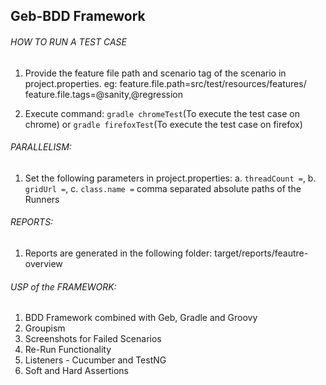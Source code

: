 ## Geb-BDD Framework

###### HOW TO RUN A TEST CASE
1. Provide the feature file path and scenario tag of the scenario in project.properties.
    eg: feature.file.path=src/test/resources/features/
        feature.file.tags=@sanity,@regression
        
2. Execute command: ```gradle chromeTest```(To execute the test case on chrome) or ```gradle firefoxTest```(To execute the test case on firefox)      
        
###### PARALLELISM:
1. Set the following parameters in project.properties:
    a. ```threadCount =```, 
    b. ```gridUrl =```, 
    c. ```class.name =``` comma separated absolute paths of the Runners
    
###### REPORTS:
1. Reports are generated in the following folder: target/reports/feautre-overview    
    
###### USP of the FRAMEWORK:
1. BDD Framework combined with Geb, Gradle and Groovy
2. Groupism
3. Screenshots for Failed Scenarios
4. Re-Run Functionality
5. Listeners - Cucumber and TestNG
6. Soft and Hard Assertions

